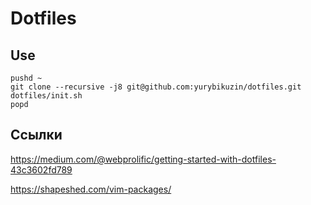 # Dotfiles

## Use

```
pushd ~
git clone --recursive -j8 git@github.com:yurybikuzin/dotfiles.git
dotfiles/init.sh
popd
```

## Ссылки

https://medium.com/@webprolific/getting-started-with-dotfiles-43c3602fd789

https://shapeshed.com/vim-packages/
